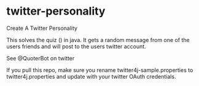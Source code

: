 twitter-personality
===================

Create A Twitter Personality

This solves the quiz () in java.  It gets a random message from one of the users friends and will post to the users twitter account.

See @QuoterBot on twitter

If you pull this repo, make sure you rename twitter4j-sample.properties to twitter4j.properties and update with your twitter OAuth credentials.

